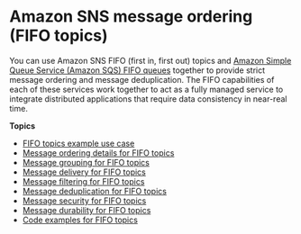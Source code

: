 # Amazon SNS message ordering \(FIFO topics\)<a name="sns-fifo-topics"></a>

You can use Amazon SNS FIFO \(first in, first out\) topics and [Amazon Simple Queue Service \(Amazon SQS\) FIFO queues](https://docs.aws.amazon.com/AWSSimpleQueueService/latest/SQSDeveloperGuide/FIFO-queues.html) together to provide strict message ordering and message deduplication\. The FIFO capabilities of each of these services work together to act as a fully managed service to integrate distributed applications that require data consistency in near\-real time\.

**Topics**
+ [FIFO topics example use case](fifo-example-use-case.md)
+ [Message ordering details for FIFO topics](fifo-topic-message-ordering.md)
+ [Message grouping for FIFO topics](fifo-message-grouping.md)
+ [Message delivery for FIFO topics](fifo-message-delivery.md)
+ [Message filtering for FIFO topics](fifo-message-filtering.md)
+ [Message deduplication for FIFO topics](fifo-message-dedup.md)
+ [Message security for FIFO topics](fifo-message-security.md)
+ [Message durability for FIFO topics](fifo-message-durability.md)
+ [Code examples for FIFO topics](fifo-topic-code-examples.md)